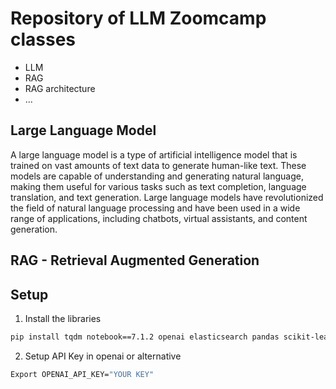 # Repository of LLM Zoomcamp classes

* LLM
* RAG
* RAG architecture
* ...

## Large Language Model

A large language model is a type of artificial intelligence model that is trained on vast amounts of text data to generate human-like text. These models are capable of understanding and generating natural language, making them useful for various tasks such as text completion, language translation, and text generation. Large language models have revolutionized the field of natural language processing and have been used in a wide range of applications, including chatbots, virtual assistants, and content generation.


## RAG - Retrieval Augmented Generation


## Setup

1.  Install the libraries

```bash
pip install tqdm notebook==7.1.2 openai elasticsearch pandas scikit-learn
```


2. Setup API Key in openai or alternative

```bash
Export OPENAI_API_KEY="YOUR KEY"
```
